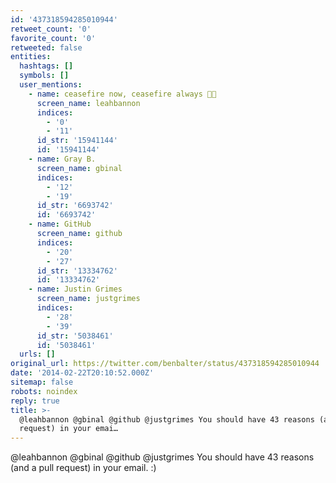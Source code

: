 ```yaml
---
id: '437318594285010944'
retweet_count: '0'
favorite_count: '0'
retweeted: false
entities:
  hashtags: []
  symbols: []
  user_mentions:
    - name: ceasefire now, ceasefire always 🍞🌹
      screen_name: leahbannon
      indices:
        - '0'
        - '11'
      id_str: '15941144'
      id: '15941144'
    - name: Gray B.
      screen_name: gbinal
      indices:
        - '12'
        - '19'
      id_str: '6693742'
      id: '6693742'
    - name: GitHub
      screen_name: github
      indices:
        - '20'
        - '27'
      id_str: '13334762'
      id: '13334762'
    - name: Justin Grimes
      screen_name: justgrimes
      indices:
        - '28'
        - '39'
      id_str: '5038461'
      id: '5038461'
  urls: []
original_url: https://twitter.com/benbalter/status/437318594285010944
date: '2014-02-22T20:10:52.000Z'
sitemap: false
robots: noindex
reply: true
title: >-
  @leahbannon @gbinal @github @justgrimes You should have 43 reasons (and a pull
  request) in your emai…
---
```


@leahbannon @gbinal @github @justgrimes You should have 43 reasons (and a pull request) in your email. :)